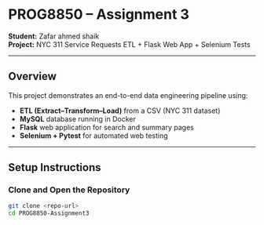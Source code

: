 # PROG8850 – Assignment 3  
**Student:** Zafar ahmed shaik  
**Project:** NYC 311 Service Requests ETL + Flask Web App + Selenium Tests  

---

##  Overview
This project demonstrates an end-to-end data engineering pipeline using:
- **ETL (Extract–Transform–Load)** from a CSV (NYC 311 dataset)
- **MySQL** database running in Docker
- **Flask** web application for search and summary pages
- **Selenium + Pytest** for automated web testing

---

##  Setup Instructions

### Clone and Open the Repository
```bash
git clone <repo-url>
cd PROG8850-Assignment3
